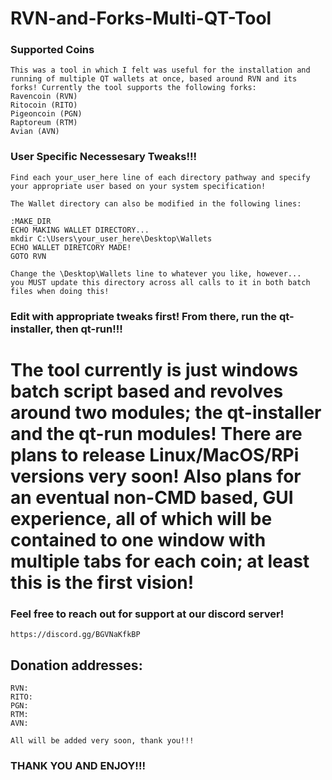 # RVN-and-Forks-Multi-QT-Tool

### Supported Coins
	This was a tool in which I felt was useful for the installation and running of multiple QT wallets at once, based around RVN and its forks! Currently the tool supports the following forks:
	Ravencoin (RVN)
	Ritocoin (RITO)
	Pigeoncoin (PGN)
	Raptoreum (RTM)
	Avian (AVN)

### User Specific Necessesary Tweaks!!!
	Find each your_user_here line of each directory pathway and specify your appropriate user based on your system specification!
	
	The Wallet directory can also be modified in the following lines:
	
	:MAKE_DIR
	ECHO MAKING WALLET DIRECTORY...
	mkdir C:\Users\your_user_here\Desktop\Wallets
	ECHO WALLET DIRETCORY MADE!
	GOTO RVN

	Change the \Desktop\Wallets line to whatever you like, however... 
	you MUST update this directory across all calls to it in both batch files when doing this!

### Edit with appropriate tweaks first! From there, run the qt-installer, then qt-run!!!

# The tool currently is just windows batch script based and revolves around two modules; the qt-installer and the qt-run modules! There are plans to release Linux/MacOS/RPi versions very soon! Also plans for an eventual non-CMD based, GUI experience, all of which will be contained to one window with multiple tabs for each coin; at least this is the first vision!

### Feel free to reach out for support at our discord server! 
	https://discord.gg/BGVNaKfkBP

## Donation addresses:
	RVN:
	RITO:
	PGN:
	RTM:
	AVN:
	
	All will be added very soon, thank you!!!

### THANK YOU AND ENJOY!!!

